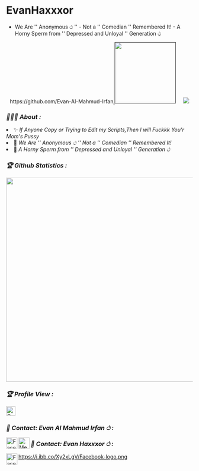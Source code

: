 # EvanHaxxxor
- We Are '' Anonymous ථ ''  - Not a '' Comedian '' Remembered It!  - A Horny Sperm from '' Depressed and Unloyal '' Generation ථ
<!-- Github README -->
<p align="center">https://github.com/Evan-Al-Mahmud-Irfan<a href="">
<img height="165" src="https://github-readme-stats.vercel.app/api?username=sacrobrent&show_icons=true&include_all_commits=true&theme=react&cache_seconds=3200&hide_border=true" /></a>
&nbsp;&nbsp;&nbsp;
<a href="https://github.com/Evan-Al-Mahmud-Irfan"><img src="https://github-readme-stats.vercel.app/api/top-langs/?username=sacrobrent&layout=compact&theme=react&hide_border=true" />
</a></p>

<h3><b><i>🧚🏻‍♂️ About :</i></b></h3>
<li> ✨ <i>If Anyone Copy or Trying to Edit my Scripts,Then I will Fuckkk You'r Mom's Pussy</i></li>
<li> 💛 <i>We Are '' Anonymous ථ ''
 Not a '' Comedian '' Remembered It!</i></li>
<li> 🤍 <i>A Horny Sperm from '' Depressed and Unloyal '' Generation ථ</i></li>

<h3><b><i>🏆 Github Statistics :</i></b></h3>
<a href="https://github.com/Evan-Al-Mahmud-Irfan"><img width=550 src="https://github-profile-trophy.vercel.app/?username=noobboss1&theme=dracula&no-frame=true&title=Followers,Stars,Commit,Repository,Issues"/></a>

<h3><b><i>🏆 Profile View :</i></b></h3>
<a href="https://github.com/Evan-Al-Mahmud-Irfan"><img height="25" title="Counter" src="https://komarev.com/ghpvc/?username=sacrobrent&color=blueviolet&style=flat-square"></a>

<h3><b><i>🥀 Contact: Evan Al Mahmud Irfan ථ :</i></b></h3>
<a href="https://www.facebook.com/Evan.Al.Mahmud.Irfan.Official.xDD/"><img align="left" title="Facebook" alt="Facebook" width="30px" src="https://i.ibb.co/Xy2xLgV/Facebook-logo.png" /></a>
<a href="https://m.me/facebook.com/E826.A5.M24683.I7326.O33icia55/"><img align="left" title="Messenger" alt="Messenger" width="30px" src="https://i.ibb.co/ZKXsK9m/images.jpg" /></a>

<h3><b><i>🥀 Contact: Evan Haxxxor ථ :</i></b></h3>
<a href="https://www.facebook.com/E826.A5.M24683.I7326.O33icia55/"><img align="left" title="Facebook" alt="Facebook" width="30px" src="h"/>https://i.ibb.co/Xy2xLgV/Facebook-logo.png</a>

